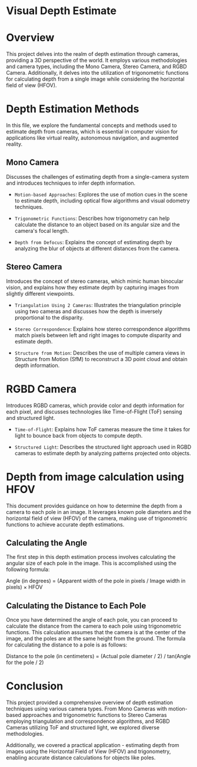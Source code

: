 # Visual Depth Estimate
# Overview
This project delves into the realm of depth estimation through cameras, providing a 3D perspective of the world. It employs various methodologies and camera types, including the Mono Camera, Stereo Camera, and RGBD Camera. Additionally, it delves into the utilization of trigonometric functions for calculating depth from a single image while considering the horizontal field of view (HFOV).

# Depth Estimation Methods

In this file, we explore the fundamental concepts and methods used to estimate depth from cameras, which is essential in computer vision for applications like virtual reality, autonomous navigation, and augmented reality.

## Mono Camera
Discusses the challenges of estimating depth from a single-camera system and introduces techniques to infer depth information.

* `Motion-based Approaches`: Explores the use of motion cues in the scene to estimate depth, including optical flow algorithms and visual odometry techniques.

* `Trigonometric Functions`: Describes how trigonometry can help calculate the distance to an object based on its angular size and the camera's focal length.

* `Depth from Defocus`: Explains the concept of estimating depth by analyzing the blur of objects at different distances from the camera.

## Stereo Camera
Introduces the concept of stereo cameras, which mimic human binocular vision, and explains how they estimate depth by capturing images from slightly different viewpoints.

* `Triangulation Using 2 Cameras`: Illustrates the triangulation principle using two cameras and discusses how the depth is inversely proportional to the disparity.

* `Stereo Correspondence`: Explains how stereo correspondence algorithms match pixels between left and right images to compute disparity and estimate depth.

* `Structure from Motion`: Describes the use of multiple camera views in Structure from Motion (SfM) to reconstruct a 3D point cloud and obtain depth information.

# RGBD Camera
Introduces RGBD cameras, which provide color and depth information for each pixel, and discusses technologies like Time-of-Flight (ToF) sensing and structured light.

* `Time-of-Flight`: Explains how ToF cameras measure the time it takes for light to bounce back from objects to compute depth.

* `Structured Light`: Describes the structured light approach used in RGBD cameras to estimate depth by analyzing patterns projected onto objects.

# Depth from image calculation using HFOV

This document provides guidance on how to determine the depth from a camera to each pole in an image. It leverages known pole diameters and the horizontal field of view (HFOV) of the camera, making use of trigonometric functions to achieve accurate depth estimations.

## Calculating the Angle
The first step in this depth estimation process involves calculating the angular size of each pole in the image. This is accomplished using the following formula:

Angle (in degrees) = (Apparent width of the pole in pixels / Image width in pixels) × HFOV

## Calculating the Distance to Each Pole

Once you have determined the angle of each pole, you can proceed to calculate the distance from the camera to each pole using trigonometric functions. This calculation assumes that the camera is at the center of the image, and the poles are at the same height from the ground. The formula for calculating the distance to a pole is as follows:

Distance to the pole (in centimeters) = (Actual pole diameter / 2) / tan(Angle for the pole / 2)

# Conclusion

This project provided a comprehensive overview of depth estimation techniques using various camera types. From Mono Cameras with motion-based approaches and trigonometric functions to Stereo Cameras employing triangulation and correspondence algorithms, and RGBD Cameras utilizing ToF and structured light, we explored diverse methodologies.

Additionally, we covered a practical application - estimating depth from images using the Horizontal Field of View (HFOV) and trigonometry, enabling accurate distance calculations for objects like poles.